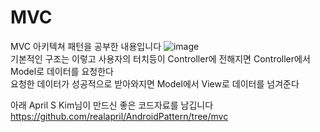 # MVC
MVC 아키텍쳐 패턴을 공부한 내용입니다
![image](https://user-images.githubusercontent.com/67040465/126265824-a79a1bda-e0ca-4470-bdee-91f51b69e30f.png)<br>
기본적인 구조는 이렇고 사용자의 터치등이 Controller에 전해지면 Controller에서 Model로 데이터를 요청한다<br>
요청한 데이터가 성공적으로 받아와지면 Model에서 View로 데이터를 넘겨준다<br>

아래 April S Kim님이 만드신 좋은 코드자료를 남깁니다<br>
https://github.com/realapril/AndroidPattern/tree/mvc
